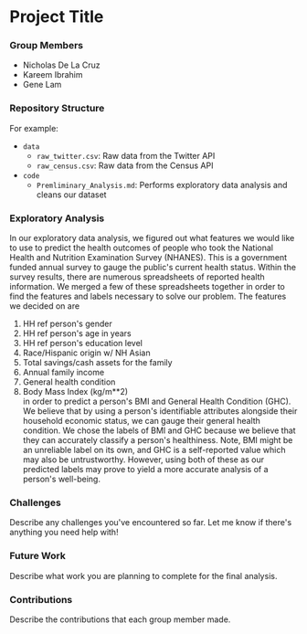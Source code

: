 # Project Title

### Group Members
- Nicholas De La Cruz
- Kareem Ibrahim
- Gene Lam

### Repository Structure

For example:
- `data`
  - `raw_twitter.csv`: Raw data from the Twitter API
  - `raw_census.csv`: Raw data from the Census API
- `code`
  - `Premliminary_Analysis.md`: Performs exploratory data analysis and cleans our dataset

### Exploratory Analysis
In our exploratory data analysis, we figured out what features we would like to use to predict the health outcomes of people who took the National Health and Nutrition Examination Survey (NHANES). This is a government funded annual survey to gauge the public's current health status. Within the survey results, there are numerous spreadsheets of reported health information. We merged a few of these spreadsheets together in order to find the features and labels necessary to solve our problem. The features we decided on are 
1. HH ref person's gender
1. HH ref person's age in years                   
1. HH ref person's education level              
1. Race/Hispanic origin w/ NH Asian               
1. Total savings/cash assets for the family    
1. Annual family income                         
1. General health condition                       
1. Body Mass Index (kg/m**2)                     
in order to predict a person's BMI and General Health Condition (GHC). We believe that by using a person's identifiable attributes alongside their household economic status, we can gauge their general health condition. We chose the labels of BMI and GHC because we believe that they can accurately classify a person's healthiness. Note, BMI might be an unreliable label on its own, and GHC is a self-reported value which may also be untrustworthy. However, using both of these as our predicted labels may prove to yield a more accurate analysis of a person's well-being.

### Challenges
Describe any challenges you've encountered so far. Let me know if there's anything you need help with!

### Future Work
Describe what work you are planning to complete for the final analysis.

### Contributions
Describe the contributions that each group member made.
